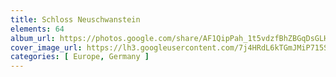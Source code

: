 ```yaml
---
title: Schloss Neuschwanstein
elements: 64
album_url: https://photos.google.com/share/AF1QipPah_1t5vdzfBhZBGqDsGLH63LLulndrfOMZ_ikE4wXpXg3ZNU269Tc8e8RBsQVTA?key=VlRidExLWWdFdlpaSkZWQjVWWXRnM2ZicHZIc2VB
cover_image_url: https://lh3.googleusercontent.com/7j4HRdL6kTGmJMiP715SmZBhRMIU-LM5Relgrq8y2MSOWdxatp6J6LDg34OKIjJ4s-bIxvSbUtzreAcF0yOrFSXmNJ8-2AcQbOIlh7R4oGQz30UZ1iWluK6wHghOdbTTP81QiaQ1kojWlAgxBeyMhq67CbljSPeNJo_h3OOBO72v-jyR2irjk0kPC6t745tvCfY1txKh-V3YQs_cUUJe4FUpsvgwXic_IAQHaNa2Y35y39V4y39QQyeSyQd6th9UO_HG_dIWU72OZNojfy9o2x0dyqvoGN_P9cVPtmTIgqR4Pp6ZygVYcvwgPMASBhHdDDdfv1Fogm6Xqx5_vpp1IqhEvNKkllwS1WTimHfWdiaKeBmGzLEXXJqAd8dH3qG1O7-uM7kIeZ9EW2ltrwl_CPN94sSoK8owLF32P_JU_8jnbxDIBOWn1EHQpVfZ4bkH7RhWazDyT42KX0D82fRfDC-fnL_xl3sW96QaAGc4rQ_sDsgC04RLxkrE6yZ4s8QEo8fE6_L3c26yvqB_DNc_hNnx1IzE2Kw2ZlrgOKE65Qq6iB6b4DmgIrqpo3hnODCd8U-HA4qcPX_oTsLxL9cLkGBADDrKoixXdmL4CUHi15UjNH7ayT0jBhfELcMYom0dnJkz3g32jvWy8L-e9LBpVAZ9CEmzBgQIspDpA9qpGhM8wKXNhE6Al2LDHkVIxylE8hRSuSShJCACy-521bK4-5zmaU3C2ICVBDLwQu4P-1koJXf63U7w0uZYLxP5u8kp3ceH0CylFg4P8dnej5z_0Y9JMbkbMBKm_5UajzK1oyLxYy3_g7ot9KFPsk-9Q_IW64mY8YRTs-bBtS9v76M511bnZLBZmAA_MCKRItPueZOGQ1QS4b0SWu0JV8azAdQBNzrMc5wxaCyd6SzmoWZe2PC1xCnDFc0ukzfsWgWKAlOyZydE2A2tITK4Ygs0JziQ5j9kdovFlTmfAaTEyQSFeNMv7g7QwG_tqFJgXTaHyG-rc-4_TeUCoTz_Qfc2oxeIzdOnHYtm08R3Fz987x1mhRBM3Zp8wg=s239-p-k-no?authuser=0
categories: [ Europe, Germany ]
---
```

